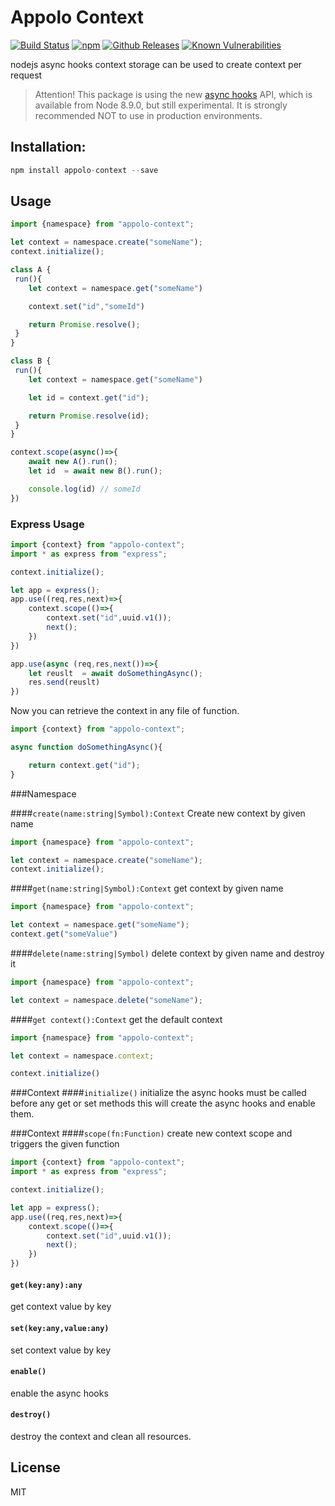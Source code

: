 # Appolo Context
[![Build Status](https://travis-ci.org/shmoop207/appolo-context.svg?branch=master)](https://travis-ci.org/shmoop207/appolo-context)
[![npm](http://img.shields.io/npm/v/appolo-context.svg?style=flat-square)](https://www.npmjs.org/package/appolo-context)
[![Github Releases](https://img.shields.io/npm/dm/appolo-context.svg?style=flat-square)](https://github.com/shmoop207/appolo-context)
[![Known Vulnerabilities](https://snyk.io/test/github/shmoop207/appolo-context/badge.svg)](https://snyk.io/test/github/shmoop207/appolo-context)

nodejs async hooks context storage
can be used to create context per request

> Attention! This package is using the new [async hooks](https://nodejs.org/api/async_hooks.html) API, which is available from Node 8.9.0, but still experimental. It is strongly recommended NOT to use in production environments.


## Installation:

```javascript
npm install appolo-context --save
```

## Usage
```javascript
import {namespace} from "appolo-context";

let context = namespace.create("someName");
context.initialize();

class A {
 run(){
    let context = namespace.get("someName")

    context.set("id","someId")

    return Promise.resolve();
 }
}

class B {
 run(){
    let context = namespace.get("someName")

    let id = context.get("id");

    return Promise.resolve(id);
 }
}

context.scope(async()=>{
    await new A().run();
    let id  = await new B().run();

    console.log(id) // someId
})


```

### Express Usage
```javascript
import {context} from "appolo-context";
import * as express from "express";

context.initialize();

let app = express();
app.use((req,res,next)=>{
    context.scope(()=>{
        context.set("id",uuid.v1());
        next();
    })
})

app.use(async (req,res,next())=>{
    let reuslt  = await doSomethingAsync();
    res.send(reuslt)
})
```
Now you can retrieve the context in any file of function.
```javascript
import {context} from "appolo-context";

async function doSomethingAsync(){

    return context.get("id");
}

```

###Namespace

####`create(name:string|Symbol):Context`
Create new context by given name
```javascript
import {namespace} from "appolo-context";

let context = namespace.create("someName");
context.initialize();
```

####`get(name:string|Symbol):Context`
get context by given name
```javascript
import {namespace} from "appolo-context";

let context = namespace.get("someName");
context.get("someValue")
```

####`delete(name:string|Symbol)`
delete context by given name and destroy it
```javascript
import {namespace} from "appolo-context";

let context = namespace.delete("someName");
```

####`get context():Context`
get the default context
```javascript
import {namespace} from "appolo-context";

let context = namespace.context;

context.initialize()
```

###Context
####`initialize()`
initialize the async hooks must be called before any get or set methods
this will create the async hooks and enable them.

###Context
####`scope(fn:Function)`
create new context scope and triggers the given function
```javascript
import {context} from "appolo-context";
import * as express from "express";

context.initialize();

let app = express();
app.use((req,res,next)=>{
    context.scope(()=>{
        context.set("id",uuid.v1());
        next();
    })
})
```

#### `get(key:any):any`
get context value by key

#### `set(key:any,value:any)`
set context value by key

#### `enable()`
enable the async hooks

#### `destroy()`
destroy the context and clean all resources.
## License
MIT